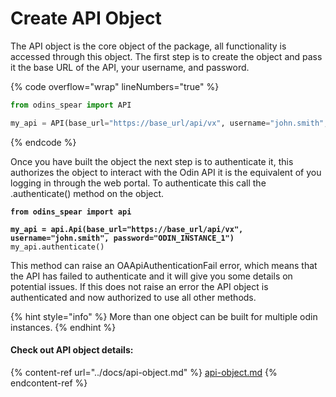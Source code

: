 # Create API Object

The API object is the core object of the package, all functionality is accessed through this object. The first step is to create the object and pass it the base URL of the API, your username, and password.

{% code overflow="wrap" lineNumbers="true" %}
```python
from odins_spear import API

my_api = API(base_url="https://base_url/api/vx", username="john.smith", password="your_password")
```
{% endcode %}

Once you have built the object the next step is to authenticate it, this authorizes the object to interact with the Odin API it is the equivalent of you logging in through the web portal. To authenticate this call the .authenticate() method on the object.

<pre class="language-python" data-overflow="wrap" data-line-numbers><code class="lang-python"><strong>from odins_spear import api
</strong>
<strong>my_api = api.Api(base_url="https://base_url/api/vx", username="john.smith", password="ODIN_INSTANCE_1")
</strong>my_api.authenticate()
</code></pre>

This method can raise an OAApiAuthenticationFail error, which means that the API has failed to authenticate and it will give you some details on potential issues. If this does not raise an error the API object is authenticated and now authorized to use all other methods.

{% hint style="info" %}
More than one object can be built for multiple odin instances.
{% endhint %}

#### Check out API object details:

{% content-ref url="../docs/api-object.md" %}
[api-object.md](../docs/api-object.md)
{% endcontent-ref %}

